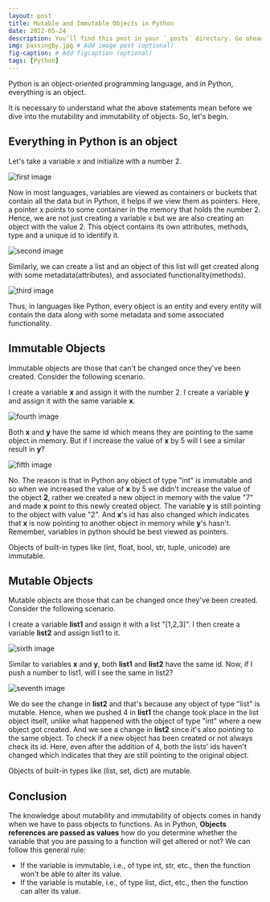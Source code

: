 ```yaml
---
layout: post
title: Mutable and Immutable Objects in Python
date: 2022-05-24
description: You’ll find this post in your `_posts` directory. Go ahead and edit it and re-build the site to see your changes. # Add post description (optional)
img: passingby.jpg # Add image post (optional)
fig-caption: # Add figcaption (optional)
tags: [Python]
---
```


Python is an object-oriented programming language, and in Python, everything is an object.

It is necessary to understand what the above statements mean before we dive into the mutability and immutability of objects. So, let's begin.

## Everything in Python is an object

Let's take a variable x and initialize with a number 2.

![first image]({{site.baseurl}}/assets/img/jupyter1.jpg)

Now in most languages, variables are viewed as containers or buckets that contain all the data but in Python, it helps if we view them as pointers. Here, a pointer x points to some container in the memory that holds the number 2. Hence, we are not just creating a variable x but we are also creating an object with the value 2. This object contains its own attributes, methods, type and a unique id to identify it.

![second image]({{site.baseurl}}/assets/img/jupyter2.jpg)

Similarly, we can create a list and an object of this list will get created along with some metadata(attributes), and associated functionality(methods).

![third image]({{site.baseurl}}/assets/img/jupyter3.jpg)

Thus, in languages like Python, every object is an entity and every entity will contain the data along with some metadata and some associated functionality.

## Immutable Objects

Immutable objects are those that can't be changed once they've been created. Consider the following scenario.

I create a variable **x** and assign it with the number 2. I create a variable **y** and assign it with the same variable **x**. 

![fourth image]({{site.baseurl}}/assets/img/jupyter4.jpg)

Both **x** and **y** have the same id which means they are pointing to the same object in memory. But if I increase the value of **x** by 5 will I see a similar result in **y**?

![fifth image]({{site.baseurl}}/assets/img/jupyter5.jpg)

No. The reason is that in Python any object of type "int" is immutable and so when we increased the value of **x** by 5 we didn't increase the value of the object **2**, rather we created a new object in memory with the value "7" and made **x** point to this newly created object. The variable **y** is still pointing to the object with value "2". And **x**'s id has also changed which indicates that **x** is now pointing to another object in memory while **y**'s hasn't. Remember, variables in python should be best viewed as pointers.

Objects of built-in types like (int, float, bool, str, tuple, unicode) are immutable.

## Mutable Objects

Mutable objects are those that can be changed once they've been created. Consider the following scenario.

I create a variable **list1** and assign it with a list "[1,2,3]". I then create a variable **list2** and assign list1 to it.

![sixth image]({{site.baseurl}}/assets/img/jupyter6.jpg)

Similar to variables **x** and **y**, both **list1** and **list2** have the same id. Now, if I push a number to list1, will I see the same in list2?

![seventh image]({{site.baseurl}}/assets/img/jupyter7.jpg)

We do see the change in **list2** and that's because any object of type "list" is mutable. Hence, when we pushed 4 in **list1** the change took place in the list object itself, unlike what happened with the object of type "int" where a new object got created. And we see a change in **list2** since it's also pointing to the same object. To check if a new object has been created or not always check its id. Here, even after the addition of 4, both the lists' ids haven't changed which indicates that they are still pointing to the original object.

Objects of built-in types like (list, set, dict) are mutable.

## Conclusion

The knowledge about mutability and immutability of objects comes in handy when we have to pass objects to functions. As in Python, **Objects references are passed as values** how do you determine whether the variable that you are passing to a function will get altered or not? We can follow this general rule:

- If the variable is immutable, i.e., of type int, str, etc., then the function won't be able to alter its value.
- If the variable is mutable, i.e., of type list, dict, etc., then the function can alter its value.
